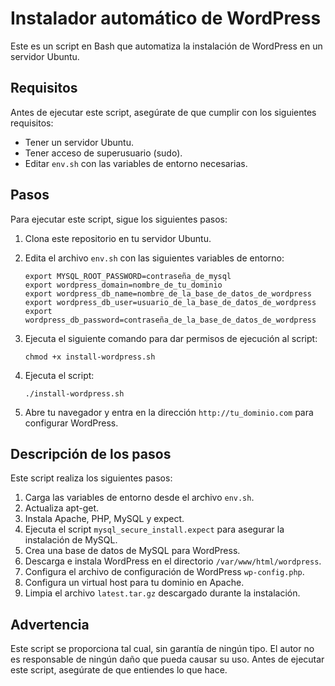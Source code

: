 # Instalador automático de WordPress

Este es un script en Bash que automatiza la instalación de WordPress en un servidor Ubuntu. 

## Requisitos

Antes de ejecutar este script, asegúrate de que cumplir con los siguientes requisitos:

- Tener un servidor Ubuntu.
- Tener acceso de superusuario (sudo).
- Editar `env.sh` con las variables de entorno necesarias.

## Pasos

Para ejecutar este script, sigue los siguientes pasos:

1. Clona este repositorio en tu servidor Ubuntu.

2. Edita el archivo `env.sh` con las siguientes variables de entorno:

    ```
    export MYSQL_ROOT_PASSWORD=contraseña_de_mysql
    export wordpress_domain=nombre_de_tu_dominio
    export wordpress_db_name=nombre_de_la_base_de_datos_de_wordpress
    export wordpress_db_user=usuario_de_la_base_de_datos_de_wordpress
    export wordpress_db_password=contraseña_de_la_base_de_datos_de_wordpress
    ```

3. Ejecuta el siguiente comando para dar permisos de ejecución al script:

    ```
    chmod +x install-wordpress.sh
    ```

4. Ejecuta el script:

    ```
    ./install-wordpress.sh
    ```

5. Abre tu navegador y entra en la dirección `http://tu_dominio.com` para configurar WordPress.

## Descripción de los pasos

Este script realiza los siguientes pasos:

1. Carga las variables de entorno desde el archivo `env.sh`.
2. Actualiza apt-get.
3. Instala Apache, PHP, MySQL y expect.
4. Ejecuta el script `mysql_secure_install.expect` para asegurar la instalación de MySQL.
5. Crea una base de datos de MySQL para WordPress.
6. Descarga e instala WordPress en el directorio `/var/www/html/wordpress`.
7. Configura el archivo de configuración de WordPress `wp-config.php`.
8. Configura un virtual host para tu dominio en Apache.
9. Limpia el archivo `latest.tar.gz` descargado durante la instalación.

## Advertencia

Este script se proporciona tal cual, sin garantía de ningún tipo. El autor no es responsable de ningún daño que pueda causar su uso. Antes de ejecutar este script, asegúrate de que entiendes lo que hace.